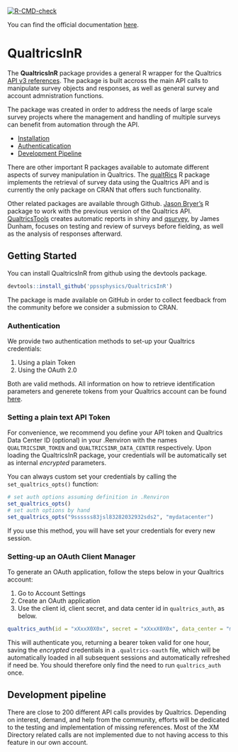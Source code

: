
<!-- README.md is generated from README.Rmd. Please edit that file -->

<!-- badges: start -->

[![R-CMD-check](https://github.com/ppssphysics/QualtricsInR/workflows/R-CMD-check/badge.svg)](https://github.com/ppssphysics/QualtricsInR/actions)
<!-- badges: end -->

You can find the official documentation
[here](https://qualtrics.psaouter.com/).

# QualtricsInR

The **QualtricsInR** package provides a general R wrapper for the
Qualtrics [API v3 references](https://api.qualtrics.com/reference). The
package is built accross the main API calls to manipulate survey objects
and responses, as well as general survey and account admnistration
functions.

The package was created in order to address the needs of large scale
survey projects where the management and handling of multiple surveys
can benefit from automation through the API.

  - [Installation](#installation)
  - [Authenticatication](#authentication)
  - [Development Pipeline](#dev-pipeline)

There are other important R packages available to automate different
aspects of survey manipulation in Qualtrics. The
[qualtRics](https://github.com/ropensci/qualtRics) R package implements
the retrieval of survey data using the Qualtrics API and is currently
the only package on CRAN that offers such functionality.

Other related packages are available through Github. [Jason
Bryer’s](https://github.com/jbryer/qualtrics) R package to work with
the previous version of the Qualtrics API.
[QualtricsTools](https://github.com/emmamorgan-tufts/QualtricsTools/)
creates automatic reports in shiny and
[qsurvey](https://github.com/jamesdunham/qsurvey), by James Dunham,
focuses on testing and review of surveys before fielding, as well as the
analysis of responses afterward.

## Getting Started

You can install QualtricsInR from github using the devtools package.

``` r
devtools::install_github('ppssphysics/QualtricsInR')
```

The package is made available on GitHub in order to collect feedback
from the community before we consider a submission to CRAN.

### Authentication

We provide two authentication methods to set-up your Qualtrics
credentials:

1.  Using a plain Token
2.  Using the OAuth 2.0

Both are valid methods. All information on how to retrieve
identification parameters and generete tokens from your Qualtrics
account can be found
[here](https://api.qualtrics.com/v3/docs/api-general-instructions).

### Setting a plain text API Token

For convenience, we recommend you define your API token and Qualtrics
Data Center ID (optional) in your .Renviron with the names
`QUALTRICSINR_TOKEN` and `QUALTRICSINR_DATA_CENTER` respectively. Upon
loading the QualtricsInR package, your credentials will be automatically
set as internal *encrypted* parameters.

You can always custom set your credentials by calling the
`set_qualtrics_opts()` function:

``` r
# set auth options assuming definition in .Renviron
set_qualtrics_opts()
# set auth options by hand
set_qualtrics_opts("9ssssss83jsl83282032932sds2", "mydatacenter")
```

If you use this method, you will have set your credentials for every new
session.

### Setting-up an OAuth Client Manager

To generate an OAuth application, follow the steps below in your
Qualtrics account:

1.  Go to Account Settings
2.  Create an OAuth application
3.  Use the client id, client secret, and data center id in
    `qualtrics_auth`, as below.

<!-- end list -->

``` r
qualtrics_auth(id = "xXxxX0X0x", secret = "xXxxX0X0x", data_center = "my.center")
```

This will authenticate you, returning a bearer token valid for one hour,
saving the *encrypted* credentials in a `.qualtrics-oauth` file, which
will be automatically loaded in all subsequent sessions and
automatically refreshed if need be. You should therefore only find the
need to run `qualtrics_auth` once.

## Development pipeline

There are close to 200 different API calls provides by Qualtrics.
Depending on interest, demand, and help from the community, efforts will
be dedicated to the testing and implementation of missing references.
Most of the XM Directory related calls are not implemented due to not
having access to this feature in our own account.
